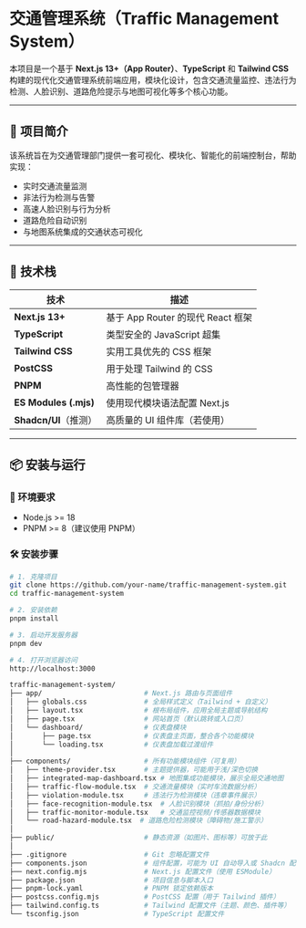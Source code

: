 # 交通管理系统（Traffic Management System）

本项目是一个基于 **Next.js 13+（App Router）**、**TypeScript** 和 **Tailwind CSS** 构建的现代化交通管理系统前端应用，模块化设计，包含交通流量监控、违法行为检测、人脸识别、道路危险提示与地图可视化等多个核心功能。

---

## 📌 项目简介

该系统旨在为交通管理部门提供一套可视化、模块化、智能化的前端控制台，帮助实现：

- 实时交通流量监测
- 非法行为检测与告警
- 高速人脸识别与行为分析
- 道路危险自动识别
- 与地图系统集成的交通状态可视化

---

## 🚀 技术栈

| 技术 | 描述 |
|------|------|
| **Next.js 13+** | 基于 App Router 的现代 React 框架 |
| **TypeScript** | 类型安全的 JavaScript 超集 |
| **Tailwind CSS** | 实用工具优先的 CSS 框架 |
| **PostCSS** | 用于处理 Tailwind 的 CSS |
| **PNPM** | 高性能的包管理器 |
| **ES Modules (.mjs)** | 使用现代模块语法配置 Next.js |
| **Shadcn/UI**（推测）| 高质量的 UI 组件库（若使用）|

---

## 📦 安装与运行

### 🔧 环境要求

- Node.js >= 18
- PNPM >= 8（建议使用 PNPM）

### 🛠️ 安装步骤

```bash
# 1. 克隆项目
git clone https://github.com/your-name/traffic-management-system.git
cd traffic-management-system

# 2. 安装依赖
pnpm install

# 3. 启动开发服务器
pnpm dev

# 4. 打开浏览器访问
http://localhost:3000

traffic-management-system/
├── app/                         # Next.js 路由与页面组件
│   ├── globals.css              # 全局样式定义（Tailwind + 自定义）
│   ├── layout.tsx               # 根布局组件，应用全局主题或导航结构
│   ├── page.tsx                 # 网站首页（默认跳转或入口页）
│   └── dashboard/               # 仪表盘模块
│       ├── page.tsx             # 仪表盘主页面，整合各个功能模块
│       └── loading.tsx          # 仪表盘加载过渡组件
│
├── components/                  # 所有功能模块组件（可复用）
│   ├── theme-provider.tsx       # 主题提供器，可能用于浅/深色切换
│   ├── integrated-map-dashboard.tsx # 地图集成功能模块，展示全局交通地图
│   ├── traffic-flow-module.tsx  # 交通流量模块（实时车流数据分析）
│   ├── violation-module.tsx     # 违法行为检测模块（违章事件展示）
│   ├── face-recognition-module.tsx  # 人脸识别模块（抓拍/身份分析）
│   ├── traffic-monitor-module.tsx   # 交通监控视频/传感器数据模块
│   └── road-hazard-module.tsx  # 道路危险检测模块（障碍物/施工警示）
│
├── public/                      # 静态资源（如图片、图标等）可放于此
│
├── .gitignore                   # Git 忽略配置文件
├── components.json              # 组件配置，可能为 UI 自动导入或 Shadcn 配置
├── next.config.mjs              # Next.js 配置文件（使用 ESModule）
├── package.json                 # 项目信息与脚本入口
├── pnpm-lock.yaml               # PNPM 锁定依赖版本
├── postcss.config.mjs           # PostCSS 配置（用于 Tailwind 插件）
├── tailwind.config.ts           # Tailwind 配置文件（主题、颜色、插件等）
└── tsconfig.json                # TypeScript 配置文件
